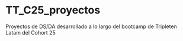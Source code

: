 # TT_C25_proyectos
Proyectos de DS/DA desarrollado a lo largo del bootcamp de Tripleten Latam del Cohort 25
